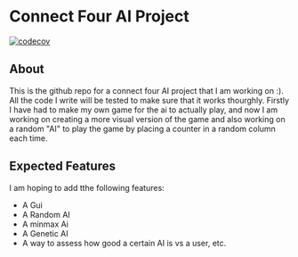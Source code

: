 # Connect Four AI Project

[![codecov](https://codecov.io/github/NyoomNyoom/ConnectFourAI/graph/badge.svg?token=OAAV8T25YP)](https://codecov.io/github/NyoomNyoom/ConnectFourAI)
## About

This is the github repo for a connect four AI project that I am working on :). All the code I write will be tested to make sure that it works thourghly. Firstly I have had to make my own game for the ai to actually play, and now I am working on creating a more visual version of the game and also working on a random "AI" to play the game by placing a counter in a random column each time. 

## Expected Features

I am hoping to add tthe following features:
- A Gui
- A Random AI
- A minmax Ai
- A Genetic AI
- A way to assess how good a certain AI is vs a user, etc.

